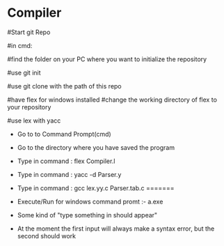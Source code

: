 # Compiler

#Start git Repo

#in cmd:

#find the folder on your PC where you want to initialize the repository

#use git init

#use git clone with the path of this repo


#have flex for windows installed
#change the working directory of flex to your repository


#use lex with yacc
- Go to to Command Prompt(cmd)

- Go to the directory where you have saved the program

- Type in command :  flex Compiler.l
- Type in command : yacc -d Parser.y

- Type in command : gcc lex.yy.c Parser.tab.c
=======


- Execute/Run for windows command promt :-     a.exe    
- Some kind of "type something in should appear"
- At the moment the first input will always make a syntax error, but the second should work
